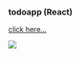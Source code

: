 ### todoapp (React)

[click here...](https://odev2todoapp.netlify.app/)

![](http://g.recordit.co/aNovEaNk5S.gif)
